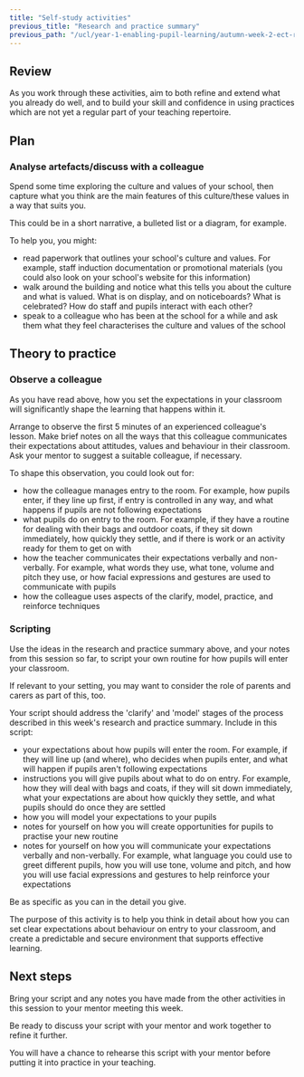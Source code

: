 ```yaml
---
title: "Self-study activities"
previous_title: "Research and practice summary"
previous_path: "/ucl/year-1-enabling-pupil-learning/autumn-week-2-ect-research-and-practice-summary"
---
```


## Review

As you work through these activities, aim to both refine and extend what you already do well, and to build your skill and confidence in using practices which are not yet a regular part of your teaching repertoire.

## Plan

### Analyse artefacts/discuss with a colleague

Spend some time exploring the culture and values of your school, then capture what you think are the main features of this culture/these values in a way that suits you.

This could be in a short narrative, a bulleted list or a diagram, for example.

To help you, you might:

- read paperwork that outlines your school's culture and values. For example, staff induction documentation or promotional materials (you could also look on your school's website for this information)
- walk around the building and notice what this tells you about the culture and what is valued. What is on display, and on noticeboards? What is celebrated? How do staff and pupils interact with each other?
- speak to a colleague who has been at the school for a while and ask them what they feel characterises the culture and values of the school

## Theory to practice

### Observe a colleague

As you have read above, how you set the expectations in your classroom will significantly shape the learning that happens within it.

Arrange to observe the first 5 minutes of an experienced colleague's lesson. Make brief notes on all the ways that this colleague communicates their expectations about attitudes, values and behaviour in their classroom. Ask your mentor to suggest a suitable colleague, if necessary.

To shape this observation, you could look out for:

- how the colleague manages entry to the room. For example, how pupils enter, if they line up first, if entry is controlled in any way, and what happens if pupils are not following expectations
- what pupils do on entry to the room. For example, if they have a routine for dealing with their bags and outdoor coats, if they sit down immediately, how quickly they settle, and if there is work or an activity ready for them to get on with
- how the teacher communicates their expectations verbally and non-verbally. For example, what words they use, what tone, volume and pitch they use, or how facial expressions and gestures are used to communicate with pupils
- how the colleague uses aspects of the clarify, model, practice, and reinforce techniques

### Scripting

Use the ideas in the research and practice summary above, and your notes from this session so far, to script your own routine for how pupils will enter your classroom.

If relevant to your setting, you may want to consider the role of parents and carers as part of this, too.

Your script should address the 'clarify' and 'model' stages of the process described in this week's research and practice summary. Include in this script:

- your expectations about how pupils will enter the room. For example, if they will line up (and where), who decides when pupils enter, and what will happen if pupils aren't following expectations
- instructions you will give pupils about what to do on entry. For example, how they will deal with bags and coats, if they will sit down immediately, what your expectations are about how quickly they settle, and what pupils should do once they are settled
- how you will model your expectations to your pupils
- notes for yourself on how you will create opportunities for pupils to practise your new routine
- notes for yourself on how you will communicate your expectations verbally and non-verbally. For example, what language you could use to greet different pupils, how you will use tone, volume and pitch, and how you will use facial expressions and gestures to help reinforce your expectations

Be as specific as you can in the detail you give.

The purpose of this activity is to help you think in detail about how you can set clear expectations about behaviour on entry to your classroom, and create a predictable and secure environment that supports effective learning.

## Next steps

Bring your script and any notes you have made from the other activities in this session to your mentor meeting this week.

Be ready to discuss your script with your mentor and work together to refine it further.

You will have a chance to rehearse this script with your mentor before putting it into practice in your teaching.

